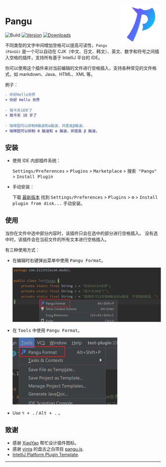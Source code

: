 <img src="src/main/resources/META-INF/pluginIcon.svg" align="right" width="128" height="128" alt="icon"/>

# Pangu

![Build](https://github.com/LiLittleCat/intellij-pangu/workflows/Build/badge.svg)
[![Version](https://img.shields.io/jetbrains/plugin/v/19665-pangu.svg)](https://plugins.jetbrains.com/plugin/19665-pangu)
[![Downloads](https://img.shields.io/jetbrains/plugin/d/19665-pangu.svg)](https://plugins.jetbrains.com/plugin/19665-pangu)

<!-- Plugin description -->

不同类型的文字中间增加空格可以提高可读性，`Pangu (PánGǔ)` 是一个可以自动在 CJK（中文、日文、韩文）、英文、数字和符号之间插入空格的插件，支持所有基于 IntelliJ 平台的 IDE。

你可以使用这个插件来对当前编辑的文件进行空格插入，支持各种常见的文件格式，如 markdown、Java、HTML、XML 等。

例子：

```diff
- 你好Hello世界
+ 你好 Hello 世界

- 我今天18岁了
+ 我今天 18 岁了

- 咖啡因可以抑制θ脑波和α脑波，并提高β脑波。
+ 咖啡因可以抑制 θ 脑波和 α 脑波，并提高 β 脑波。
```

<!-- Plugin description end -->

## 安装

- 使用 IDE 内部插件系统：

  <kbd>Settings/Preferences</kbd> > <kbd>Plugins</kbd> > <kbd>Marketplace</kbd> > <kbd> 搜索 "Pangu"</kbd> >
  <kbd>Install Plugin</kbd>

- 手动安装：

  下载 [最新版本](https://github.com/LiLittleCat/intellij-pangu/releases/latest) 找到
  <kbd>Settings/Preferences</kbd> > <kbd>Plugins</kbd> > <kbd>⚙️</kbd> > <kbd>Install plugin from disk...</kbd>
  手动安装。

## 使用

当你在文件中选中部分内容时，该插件只会在选中的部分进行空格插入。 没有选中时，该插件会在当前文件的所有文本进行空格插入。

有三种使用方式：

- 在编辑时右键弹出菜单中使用 <kbd>Pangu Format</kbd>。

  ![EditorPopupMenu](example/EditorPopupMenu.png)

- 在 <kbd>Tools</kbd> 中使用 <kbd>Pangu Format</kbd>。

  ![Tools](example/Tools.png)

- Use <kbd>⌥ + .</kbd> / <kbd>Alt + .</kbd> 。

## 致谢

- 感谢 [XiaoYao][XiaoYao's link] 帮忙设计插件图标。
- 感谢 [vinta][vinta] 的盘古之白项目 [pangu.js][pangu.js].
- [IntelliJ Platform Plugin Template][template].

---

[XiaoYao's link]: https://space.bilibili.com/15765234

[template]: https://github.com/JetBrains/intellij-platform-plugin-template

[vinta]: https://github.com/vinta

[pangu.js]: https://github.com/vinta/pangu.js